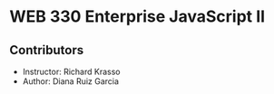# WEB 330 Enterprise JavaScript II
## Contributors

* Instructor: Richard Krasso
* Author: Diana Ruiz Garcia